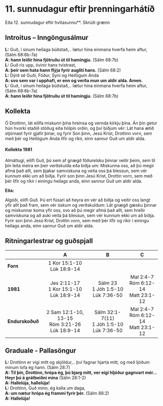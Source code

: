 # 11. sunnudagur eftir þrenningarhátíð 

Eða 12. sunnudagur eftir hvítasunnu**.
Skrúði grænn

## Introitus – Inngöngusálmur

**L:** Guð, í sínum heilaga búðstað,.. lætur hina einmana hverfa heim aftur, (Sálm 68:6b-7a)  
**A: hann leiðir hina fjötruðu út til hamingju.** (Sálm 68:7b)  
**L:** Guð rís upp, óvinir hans tvístrast,  
**A: þeir sem hata hann flýja fyrir augliti hans.** (Sálm 68:2)  
**L:** Dýrð sé Guði, Föður, Syni og Heilögum Anda  
**A: svo sem var í upphafi, er enn og verða mun um aldir alda. Amen.**  
**L:** Guð, í sínum heilaga búðstað,.. lætur hina einmana hverfa heim aftur, (Sálm 68:6b-7a)  
**A: hann leiðir hina fjötruðu út til hamingju.** (Sálm 68:7b)  

## Kollekta

Ó Drottinn, lát eilífa miskunn þína hreinsa og vernda kirkju þína. Án þín getur hún hvorki staðið stöðug eða hólpin orðin, og því biðjum vér: Lát hana ætið stjórnast fyrir gjafir þínar, og fyrir Son þinn, Jesú Krist, Drottinn vorn, sem með þér og Heilögum Anda lifir og ríkir, einn sannur Guð um aldir alda.

#### Kollekta 1981

Almáttugi, eilífi Guð, þú sem af gnægð föðurelsku þinnar veitir þeim, sem til þín leita meira en þeir verðskulda eða biðja um: Miskunna oss, að þú megir afmá það allt, sem þjakar samviskuna og veita oss þá blessun, sem vér kunnum ekki um að biðja. Fyrir son þinn Jesú Krist, Drottin vorn, sem með þér lifir og ríkir í einingu heilags anda, einn sannur Guð um aldir alda.

**Eða:**

Algóði, eilífi Guð. Þú ert fúsari að heyra en vér að biðja og veitir oss langt yfir allt það fram, sem vér óskum og verðskuldum: Lát gnægð gæsku þinnar og miskunnar koma yfir oss, svo að þú megir afmá það allt, sem hrellir samviskuna og að auki veita þá blessun, sem vér kunnum ekki um að biðja. Fyrir son þinn Jesú Krist, Drottin vorn, sem með þér lifir og ríkir í einingu heilags anda, einn sannur Guð um aldir alda.

## Ritningarlestrar og guðspjall

| |**A**|**B**|**C**|
|:---|:---:|:---:|:---:|
|**Forn**|1 Kor 15:1-10<br>Lúk 18:9-14| <br><br> | <br><br> |
|**1981**|Jes 2:11-17<br>1 Kor 15:1-10<br>Lúk 18:9-14 | Sálm 23<br>1 Jóh 1:5-10<br>Lúk 7:36-50|Mal 2:4-7<br>Róm 6:12-14<br>Matt 23:1-12 |
|**Endurskoðuð**|2 Sam 12:1-10, 13-15<br>Róm 3:21-26<br>Lúk 18:9-14 |Sálm 32:1-7(11)<br>1 Jóh 1:5-10<br>Lúk 7:36-50 | Mal 2:4-7<br>Róm 6:12-14<br>Matt 23:1-12|

## Graduale - Pallasöngur

**L:** Drottinn er vígi mitt og skjöldur,.. því fagnar hjarta mitt, og með ljóðum mínum lofa ég hann. (Sálm 28:7)  
**A: Til þín, Drottinn, hrópa ég, þú bjarg mitt, ver eigi hljóður gagnvart mér… Heyr þú á grátbeiðni mína** (Sálm 28:1-2)  
**A: Hallelúja, hallelúja!**    
**L:** Drottinn, Guð minn, ég kalla um daga,  
**A: um nætur hrópa ég frammi fyrir þér.** (Sálm 88:2)  
**A: Hallelúja!**  